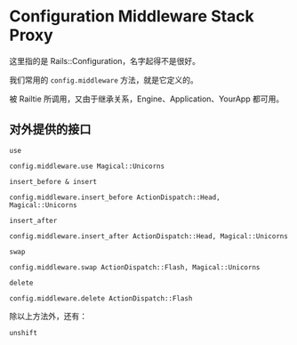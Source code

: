 # Configuration Middleware Stack Proxy

这里指的是 Rails::Configuration，名字起得不是很好。

我们常用的 `config.middleware` 方法，就是它定义的。

被 Railtie 所调用，又由于继承关系，Engine、Application、YourApp 都可用。

## 对外提供的接口

`use`

```
config.middleware.use Magical::Unicorns
```

`insert_before & insert`

```
config.middleware.insert_before ActionDispatch::Head, Magical::Unicorns
```

`insert_after`

```
config.middleware.insert_after ActionDispatch::Head, Magical::Unicorns
```

`swap`

```
config.middleware.swap ActionDispatch::Flash, Magical::Unicorns
```

`delete`

```
config.middleware.delete ActionDispatch::Flash
```

除以上方法外，还有：

`unshift`
